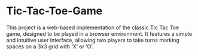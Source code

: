 # Tic-Tac-Toe-Game
This project is a web-based implementation of the classic Tic Tac Toe game, designed to be played in a browser environment. It features a simple and intuitive user interface, allowing two players to take turns marking spaces on a 3x3 grid with ‘X’ or ‘O’. 
